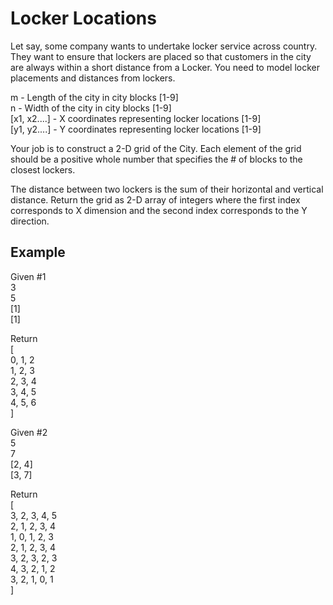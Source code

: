 # Locker Locations

Let say, some company wants to undertake locker service across country. They want to ensure that lockers are placed so that customers in the city are always within a short distance from a Locker. You need to model locker placements and distances from lockers.

m - Length of the city in city blocks [1-9]		<br />
n - Width of the city in city blocks [1-9]		<br />
[x1, x2....] - X coordinates representing locker locations [1-9]		<br />
[y1, y2....] - Y coordinates representing locker locations [1-9]		<br />

Your job is to construct a 2-D grid of the City. Each element of the grid should be a positive whole number that specifies the # of blocks to the closest lockers. 

The distance between two lockers is the sum of their horizontal and vertical distance. Return the grid as 2-D array of integers where the first index corresponds to X dimension and the second index corresponds to the Y direction.

## Example

Given #1 <br />
3	<br />
5	<br />
[1]	<br />
[1]	<br />

Return <br />
[		<br />
0, 1, 2	<br />
1, 2, 3	<br />
2, 3, 4	<br />
3, 4, 5	<br />
4, 5, 6	<br />
]


Given #2 <br />
5	<br />
7	<br />
[2, 4]	<br />
[3, 7]	<br />

Return <br />
[	<br />
3, 2, 3, 4, 5	<br />
2, 1, 2, 3, 4	<br />
1, 0, 1, 2, 3	<br />
2, 1, 2, 3, 4	<br />
3, 2, 3, 2, 3	<br />
4, 3, 2, 1, 2	<br />
3, 2, 1, 0, 1	<br />
]